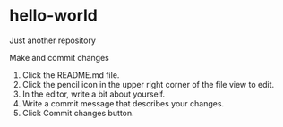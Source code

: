 # hello-world
Just another repository

Make and commit changes
1. Click the README.md file.
2. Click the  pencil icon in the upper right corner of the file view to edit.
3. In the editor, write a bit about yourself.
4. Write a commit message that describes your changes.
5. Click Commit changes button.
